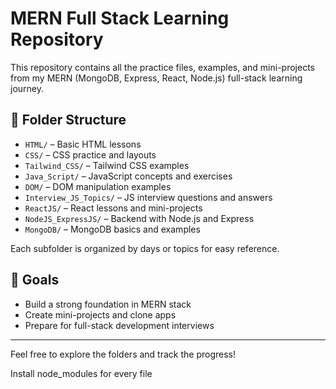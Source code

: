 # MERN Full Stack Learning Repository

This repository contains all the practice files, examples, and mini-projects from my MERN (MongoDB, Express, React, Node.js) full-stack learning journey.

## 📁 Folder Structure

- `HTML/` – Basic HTML lessons
- `CSS/` – CSS practice and layouts
- `Tailwind_CSS/` – Tailwind CSS examples
- `Java_Script/` – JavaScript concepts and exercises
- `DOM/` – DOM manipulation examples
- `Interview_JS_Topics/` – JS interview questions and answers
- `ReactJS/` – React lessons and mini-projects
- `NodeJS_ExpressJS/` – Backend with Node.js and Express
- `MongoDB/` – MongoDB basics and examples

Each subfolder is organized by days or topics for easy reference.

## 📌 Goals

- Build a strong foundation in MERN stack
- Create mini-projects and clone apps
- Prepare for full-stack development interviews

---

Feel free to explore the folders and track the progress!

Install node_modules for every file
